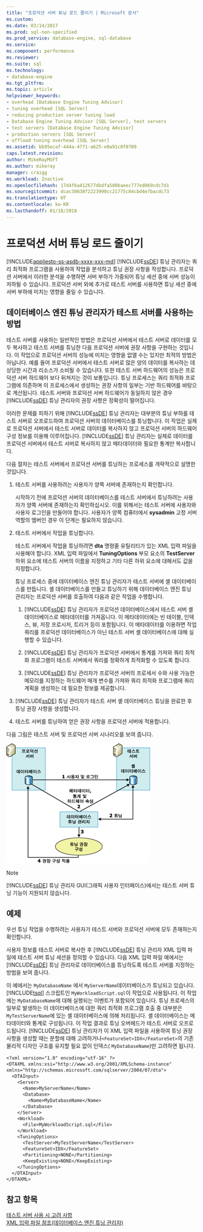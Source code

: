 ```yaml
---
title: "프로덕션 서버 튜닝 로드 줄이기 | Microsoft 문서"
ms.custom: 
ms.date: 03/14/2017
ms.prod: sql-non-specified
ms.prod_service: database-engine, sql-database
ms.service: 
ms.component: performance
ms.reviewer: 
ms.suite: sql
ms.technology:
- database-engine
ms.tgt_pltfrm: 
ms.topic: article
helpviewer_keywords:
- overhead [Database Engine Tuning Advisor]
- tuning overhead [SQL Server]
- reducing production server tuning load
- Database Engine Tuning Advisor [SQL Server], test servers
- test servers [Database Engine Tuning Advisor]
- production servers [SQL Server]
- offload tuning overhead [SQL Server]
ms.assetid: bb95ecaf-444a-4771-a625-e0a91c8f0709
caps.latest.revision: 
author: MikeRayMSFT
ms.author: mikeray
manager: craigg
ms.workload: Inactive
ms.openlocfilehash: 17d4f6a412677dbdfa580baeec777ed069cdc7d1
ms.sourcegitcommit: dcac30038f2223990cc21775c84cbd4e7bacdc73
ms.translationtype: HT
ms.contentlocale: ko-KR
ms.lasthandoff: 01/18/2018
---
```

# <a name="reduce-the-production-server-tuning-load"></a>프로덕션 서버 튜닝 로드 줄이기
[!INCLUDE[appliesto-ss-asdb-xxxx-xxx-md](../../includes/appliesto-ss-asdb-xxxx-xxx-md.md)] [!INCLUDE[ssDE](../../includes/ssde-md.md)] 튜닝 관리자는 쿼리 최적화 프로그램을 사용하여 작업을 분석하고 튜닝 권장 사항을 작성합니다. 프로덕션 서버에서 이러한 분석을 수행하면 서버 부하가 가중되어 튜닝 세션 중에 서버 성능이 저하될 수 있습니다. 프로덕션 서버 외에 추가로 테스트 서버를 사용하면 튜닝 세션 중에 서버 부하에 미치는 영향을 줄일 수 있습니다.  
  
## <a name="how-database-engine-tuning-advisor-uses-a-test-server"></a>데이터베이스 엔진 튜닝 관리자가 테스트 서버를 사용하는 방법  
 테스트 서버를 사용하는 일반적인 방법은 프로덕션 서버에서 테스트 서버로 데이터를 모두 복사하고 테스트 서버를 튜닝한 다음 프로덕션 서버에 권장 사항을 구현하는 것입니다. 이 작업으로 프로덕션 서버의 성능에 미치는 영향을 없앨 수는 있지만 최적의 방법은 아닙니다. 예를 들어 프로덕션 서버에서 테스트 서버로 많은 양의 데이터를 복사하는 데 상당한 시간과 리소스가 소비될 수 있습니다. 또한 테스트 서버 하드웨어의 성능은 프로덕션 서버 하드웨어 보다 뒤쳐지는 것이 보통입니다. 튜닝 프로세스는 쿼리 최적화 프로그램에 의존하며 이 프로세스에서 생성하는 권장 사항의 일부는 기반 하드웨어를 바탕으로 계산됩니다. 테스트 서버와 프로덕션 서버 하드웨어가 동일하지 않은 경우 [!INCLUDE[ssDE](../../includes/ssde-md.md)] 튜닝 관리자의 권장 사항은 정확성이 떨어집니다.  
  
 이러한 문제를 피하기 위해 [!INCLUDE[ssDE](../../includes/ssde-md.md)] 튜닝 관리자는 대부분의 튜닝 부하를 테스트 서버로 오프로드하여 프로덕션 서버의 데이터베이스를 튜닝합니다. 이 작업은 실제로 프로덕션 서버에서 테스트 서버로 데이터를 복사하지 않고 프로덕션 서버의 하드웨어 구성 정보를 이용해 이루어집니다. [!INCLUDE[ssDE](../../includes/ssde-md.md)] 튜닝 관리자는 실제로 데이터를 프로덕션 서버에서 테스트 서버로 복사하지 않고 메타데이터와 필요한 통계만 복사합니다.  
  
 다음 절차는 테스트 서버에서 프로덕션 서버를 튜닝하는 프로세스를 개략적으로 설명한 것입니다.  
  
1.  테스트 서버를 사용하려는 사용자가 양쪽 서버에 존재하는지 확인합니다.  
  
     시작하기 전에 프로덕션 서버의 데이터베이스를 테스트 서버에서 튜닝하려는 사용자가 양쪽 서버에 존재하는지 확인하십시오. 이를 위해서는 테스트 서버에 사용자와 사용자 로그인을 만들어야 합니다. 사용자가 양쪽 컴퓨터에서 **sysadmin** 고정 서버 역할의 멤버인 경우 이 단계는 필요하지 않습니다.  
  
2.  테스트 서버에서 작업을 튜닝합니다.  
  
     테스트 서버에서 작업을 튜닝하려면 **dta** 명령줄 유틸리티가 있는 XML 입력 파일을 사용해야 합니다. XML 입력 파일에서 **TuningOptions** 부모 요소의 **TestServer** 하위 요소에 테스트 서버의 이름을 지정하고 기타 다른 하위 요소에 대해서도 값을 지정합니다.  
  
     튜닝 프로세스 중에 데이터베이스 엔진 튜닝 관리자가 테스트 서버에 셸 데이터베이스를 만듭니다. 셸 데이터베이스를 만들고 튜닝하기 위해 데이터베이스 엔진 튜닝 관리자는 프로덕션 서버를 호출하여 다음과 같은 작업을 수행합니다.  
  
    1.  [!INCLUDE[ssDE](../../includes/ssde-md.md)] 튜닝 관리자가 프로덕션 데이터베이스에서 테스트 서버 셸 데이터베이스로 메타데이터를 가져옵니다. 이 메타데이터에는 빈 테이블, 인덱스, 뷰, 저장 프로시저, 트리거 등이 포함됩니다. 이 메타데이터를 이용하면 작업 쿼리를 프로덕션 데이터베이스가 아닌 테스트 서버 셸 데이터베이스에 대해 실행할 수 있습니다.  
  
    2.  [!INCLUDE[ssDE](../../includes/ssde-md.md)] 튜닝 관리자가 프로덕션 서버에서 통계를 가져와 쿼리 최적화 프로그램이 테스트 서버에서 쿼리를 정확하게 최적화할 수 있도록 합니다.  
  
    3.  [!INCLUDE[ssDE](../../includes/ssde-md.md)] 튜닝 관리자가 프로덕션 서버의 프로세서 수와 사용 가능한 메모리를 지정하는 하드웨어 매개 변수를 가져와 쿼리 최적화 프로그램에 쿼리 계획을 생성하는 데 필요한 정보를 제공합니다.  
  
3.  [!INCLUDE[ssDE](../../includes/ssde-md.md)] 튜닝 관리자가 테스트 서버 셸 데이터베이스 튜닝을 완료한 후 튜닝 권장 사항을 생성합니다.  
  
4.  테스트 서버를 튜닝하여 얻은 권장 사항을 프로덕션 서버에 적용합니다.  
  
 다음 그림은 테스트 서버 및 프로덕션 서버 시나리오를 보여 줍니다.  
  
 ![데이터베이스 엔진 튜닝 관리자의 테스트 서버 사용](../../relational-databases/performance/media/testsvr.gif "Database Engine Tuning Advisor test server usage")  
  
> [!NOTE]  
>  [!INCLUDE[ssDE](../../includes/ssde-md.md)] 튜닝 관리자 GUI(그래픽 사용자 인터페이스)에서는 테스트 서버 튜닝 기능이 지원되지 않습니다.  
  
## <a name="example"></a>예제  
 우선 튜닝 작업을 수행하려는 사용자가 테스트 서버와 프로덕션 서버에 모두 존재하는지 확인합니다.  
  
 사용자 정보를 테스트 서버로 복사한 후 [!INCLUDE[ssDE](../../includes/ssde-md.md)] 튜닝 관리자 XML 입력 파일에 테스트 서버 튜닝 세션을 정의할 수 있습니다. 다음 XML 입력 파일 예에서는 [!INCLUDE[ssDE](../../includes/ssde-md.md)] 튜닝 관리자로 데이터베이스를 튜닝하도록 테스트 서버를 지정하는 방법을 보여 줍니다.  
  
 이 예에서는 `MyDatabaseName` 에서 `MyServerName`데이터베이스가 튜닝되고 있습니다. [!INCLUDE[tsql](../../includes/tsql-md.md)] 스크립트인 `MyWorkloadScript.sql`이 작업으로 사용됩니다. 이 작업에는 `MyDatabaseName`에 대해 실행되는 이벤트가 포함되어 있습니다. 튜닝 프로세스의 일부로 발생하는 이 데이터베이스에 대한 쿼리 최적화 프로그램 호출 중 대부분은 `MyTestServerName`에 있는 셸 데이터베이스에 의해 처리됩니다. 셸 데이터베이스는 메타데이터와 통계로 구성됩니다. 이 작업 결과로 튜닝 오버헤드가 테스트 서버로 오프로드됩니다. [!INCLUDE[ssDE](../../includes/ssde-md.md)] 튜닝 관리자가 이 XML 입력 파일을 사용하여 튜닝 권장 사항을 생성할 때는 분할에 대해 고려하거나`<FeatureSet>IDX</FeatureSet>`의 기존 물리적 디자인 구조를 유지할 필요 없이 인덱스( `MyDatabaseName`)만 고려하면 됩니다.  
  
```  
<?xml version="1.0" encoding="utf-16" ?>  
<DTAXML xmlns:xsi="http://www.w3.org/2001/XMLSchema-instance" xmlns="http://schemas.microsoft.com/sqlserver/2004/07/dta">  
  <DTAInput>  
    <Server>  
      <Name>MyServerName</Name>  
      <Database>  
        <Name>MyDatabaseName</Name>  
      </Database>  
    </Server>  
    <Workload>  
      <File>MyWorkloadScript.sql</File>  
    </Workload>  
    <TuningOptions>  
      <TestServer>MyTestServerName</TestServer>  
      <FeatureSet>IDX</FeatureSet>  
      <Partitioning>NONE</Partitioning>  
      <KeepExisting>NONE</KeepExisting>  
    </TuningOptions>  
  </DTAInput>  
</DTAXML>  
```  
  
## <a name="see-also"></a>참고 항목  
 [테스트 서버 사용 시 고려 사항](../../relational-databases/performance/considerations-for-using-test-servers.md)   
 [XML 입력 파일 참조&#40;데이터베이스 엔진 튜닝 관리자&#41;](../../tools/dta/xml-input-file-reference-database-engine-tuning-advisor.md)  
  
  
